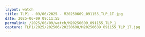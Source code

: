 ```yaml
---
layout: watch
title: TLP1 - 09/06/2025 - M20250609_091155_TLP_1T.jpg
date: 2025-06-09 09:11:55
permalink: /2025/06/09/watch/M20250609_091155_TLP_1
capture: TLP1/2025/202506/20250608/M20250609_091155_TLP_1T.jpg
---
```

